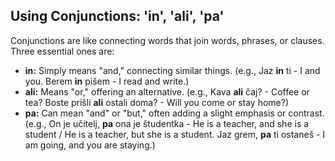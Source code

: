 ## Using Conjunctions: 'in', 'ali', 'pa'

Conjunctions are like connecting words that join words, phrases, or clauses. Three essential ones are:

* **in:** Simply means "and," connecting similar things. (e.g., Jaz **in** ti - I and you. Berem **in** pišem - I read and write.)
* **ali:** Means "or," offering an alternative. (e.g., Kava **ali** čaj? - Coffee or tea? Boste prišli **ali** ostali doma? - Will you come or stay home?)
* **pa:** Can mean "and" or "but," often adding a slight emphasis or contrast. (e.g., On je učitelj, **pa** ona je študentka - He is a teacher, and she is a student / He is a teacher, but she is a student. Jaz grem, **pa** ti ostaneš - I am going, and you are staying.)